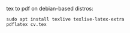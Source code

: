 tex to pdf on debian-based distros:

    sudo apt install texlive texlive-latex-extra
    pdflatex cv.tex
